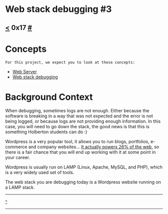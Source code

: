 # Web stack debugging #3
[<](https://github.com/TheeKingZa/alx-system_engineering-devops/blob/master/0x16-api_advanced/README.md) 0x17 [#]()
---

# Concepts
```
For this project, we expect you to look at these concepts:
```
* [Web Server](https://github.com/TheeKingZa/alx-system_engineering-devops/tree/master/0x0C-web_server/README.md)
* [Web stack debugging](https://github.com/TheeKingZa/alx-system_engineering-devops/tree/master/0x0D-web_stack_debugging_0/README.md)

# Background Context
When debugging, sometimes logs are not enough. Either because the software is breaking in a way that was not expected and the error is not being logged, or because logs are not providing enough information. In this case, you will need to go down the stack, the good news is that this is something Holberton students can do :)

Wordpress is a very popular tool, it allows you to run blogs, portfolios, e-commerce and company websites… [It actually powers 26% of the web](https://managewp.com/blog/statistics-about-wordpress-usage), so there is a fair chance that you will end up working with it at some point in your career.

Wordpress is usually run on LAMP (Linux, Apache, MySQL, and PHP), which is a very widely used set of tools.

The web stack you are debugging today is a Wordpress website running on a LAMP stack.

---

[^](#web-stack-debugging)

---
